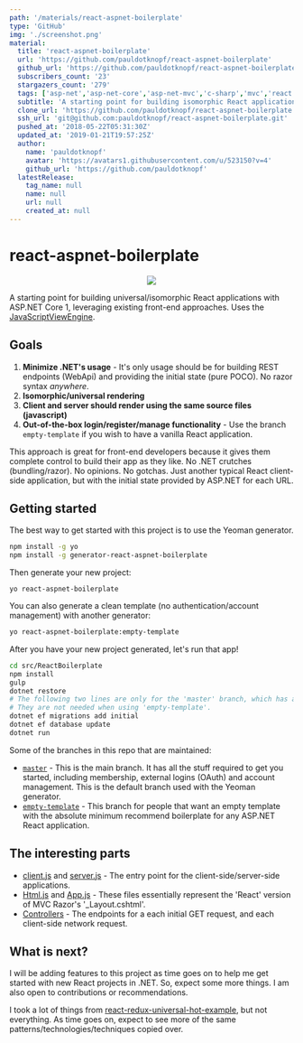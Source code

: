 ```yaml
---
path: '/materials/react-aspnet-boilerplate'
type: 'GitHub'
img: './screenshot.png'
material:
  title: 'react-aspnet-boilerplate'
  url: 'https://github.com/pauldotknopf/react-aspnet-boilerplate'
  github_url: 'https://github.com/pauldotknopf/react-aspnet-boilerplate'
  subscribers_count: '23'
  stargazers_count: '279'
  tags: ['asp-net','asp-net-core','asp-net-mvc','c-sharp','mvc','react']
  subtitle: 'A starting point for building isomorphic React applications with ASP.NET Core, leveraging existing techniques.'
  clone_url: 'https://github.com/pauldotknopf/react-aspnet-boilerplate.git'
  ssh_url: 'git@github.com:pauldotknopf/react-aspnet-boilerplate.git'
  pushed_at: '2018-05-22T05:31:30Z'
  updated_at: '2019-01-21T19:57:25Z'
  author:
    name: 'pauldotknopf'
    avatar: 'https://avatars1.githubusercontent.com/u/523150?v=4'
    github_url: 'https://github.com/pauldotknopf'
  latestRelease:
    tag_name: null
    name: null
    url: null
    created_at: null
---
```

# react-aspnet-boilerplate
<p align='center'>
<img src='/resources/preview-thumbnail.jpg' />
</p>

A starting point for building universal/isomorphic React applications with ASP.NET Core 1, leveraging existing front-end approaches. Uses the [JavaScriptViewEngine](https://github.com/pauldotknopf/javascriptviewengine).

## Goals

1. **Minimize .NET's usage** - It's only usage should be for building REST endpoints (WebApi) and providing the initial state (pure POCO). No razor syntax *anywhere*.
2. **Isomorphic/universal rendering**
3. **Client and server should render using the same source files (javascript)**
4. **Out-of-the-box login/register/manage functionality** - Use the branch ```empty-template``` if you wish to have a vanilla React application.

This approach is great for front-end developers because it gives them complete control to build their app as they like. No .NET crutches (bundling/razor). No opinions. No gotchas. Just another typical React client-side application, but with the initial state provided by ASP.NET for each URL.

## Getting started

The best way to get started with this project is to use the Yeoman generator.

```bash
npm install -g yo
npm install -g generator-react-aspnet-boilerplate
```

Then generate your new project:

```
yo react-aspnet-boilerplate
```

You can also generate a clean template (no authentication/account management) with another generator:

```bash
yo react-aspnet-boilerplate:empty-template
```

After you have your new project generated, let's run that app!

```bash
cd src/ReactBoilerplate
npm install
gulp
dotnet restore
# The following two lines are only for the 'master' branch, which has a database backend (user management).
# They are not needed when using 'empty-template'.
dotnet ef migrations add initial
dotnet ef database update
dotnet run
```


Some of the branches in this repo that are maintained:
* [```master```](https://github.com/pauldotknopf/react-aspnet-boilerplate/tree/master) - This is the main branch. It has all the stuff required to get you started, including membership, external logins (OAuth) and account management. This is the default branch used with the Yeoman generator.
* [```empty-template```](https://github.com/pauldotknopf/react-aspnet-boilerplate/tree/empty-template) - This branch for people that want an empty template with the absolute minimum recommend boilerplate for any ASP.NET React application.

## The interesting parts

- [client.js](https://github.com/pauldotknopf/react-dot-net/blob/master/src/ReactBoilerplate/Scripts/client.js) and [server.js](https://github.com/pauldotknopf/react-dot-net/blob/master/src/ReactBoilerplate/Scripts/server.js) - The entry point for the client-side/server-side applications.
- [Html.js](https://github.com/pauldotknopf/react-dot-net/blob/master/src/ReactBoilerplate/Scripts/helpers/Html.js) and [App.js](https://github.com/pauldotknopf/react-dot-net/blob/master/src/ReactBoilerplate/Scripts/containers/App/App.js) - These files essentially represent the 'React' version of MVC Razor's '_Layout.cshtml'.
- [Controllers](https://github.com/pauldotknopf/react-aspnet-boilerplate/tree/master/src/ReactBoilerplate/Controllers) - The endpoints for a each initial GET request, and each client-side network request.

## What is next?

I will be adding features to this project as time goes on to help me get started with new React projects in .NET. So, expect some more things. I am also open to contributions or recommendations.

I took a lot of things from [react-redux-universal-hot-example](https://github.com/erikras/react-redux-universal-hot-example), but not everything. As time goes on, expect to see more of the same patterns/technologies/techniques copied over.

